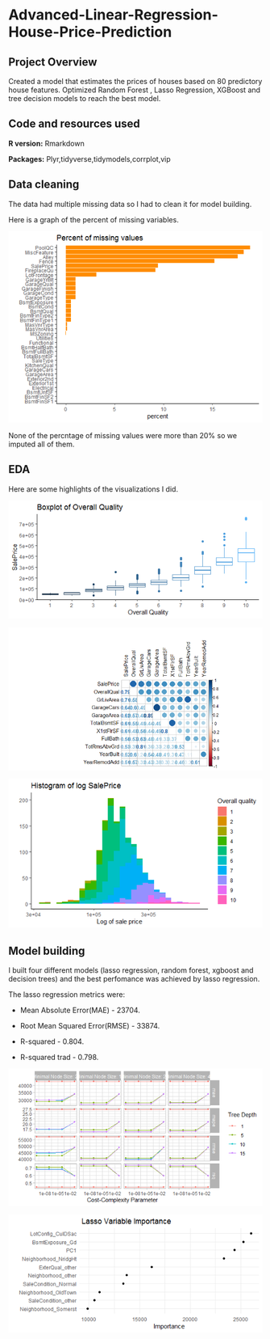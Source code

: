 # Advanced-Linear-Regression-House-Price-Prediction
## Project Overview
Created a model that estimates the prices of houses based on 80 predictory house features.
Optimized Random Forest , Lasso Regression, XGBoost and tree decision models to reach the best model.

## Code and resources used
**R version:** Rmarkdown

**Packages:** Plyr,tidyverse,tidymodels,corrplot,vip

## Data cleaning

The data had multiple missing data so I had to clean it for model building.

Here is a graph of the percent of missing variables.

![](Datacleaning.png)

None of the percntage of missing values were more than 20% so we imputed all of them.

## EDA

Here are some highlights of the visualizations I did.

![](Boxplot.png)

![](Corrplot.png)

![](Histogram.png)

## Model building

I built four different models (lasso regression, random forest, xgboost and decision trees) and the best perfomance was achieved by lasso regression.

The lasso regression metrics were:

   * Mean Absolute Error(MAE) - 23704.

   * Root Mean Squared Error(RMSE) - 33874.

   *  R-squared - 0.804.

   * R-squared trad - 0.798.
   
![](Treeplot.png)   

![](Variable_Importannce.png)    
